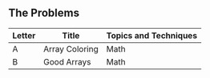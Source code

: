 ## The Problems

|  Letter | Title                     | Topics and Techniques                          |
|---------|---------------------------|-----------------------------|
|  A | Array Coloring            | Math                      |
|  B | Good Arrays                |Math                        |
